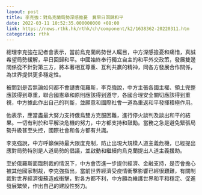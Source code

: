 ```yaml
---
layout: post
title: 李克強：對烏克蘭局勢深感擔憂　冀早日回歸和平
date: 2022-03-11 10:52:35.000000000 +08:00
link: https://news.rthk.hk/rthk/ch/component/k2/1638362-20220311.htm
categories: rthk
---
```


總理李克強在記者會表示，當前烏克蘭局勢世人矚目，中方深感擔憂和痛惜，真誠希望局勢緩解，早日回歸和平。中國始終奉行獨立自主的和平外交政策，發展雙邊關係從不針對第三方，將本著相互尊重、互利共贏的精神，同各方發展合作關係，為世界提供更多穩定性。

被問到是否無論如何都不會譴責俄羅斯，李克強說，中方主張各國主權、領土完整應該得到尊重，聯合國憲章和原則應該得到遵守，各國合理安全關切應該得到重視，中方據此作出自己的判斷，並願意和國際社會一道為重返和平發揮積極作用。

他表示，應當盡最大努力支持俄烏雙方克服困難，進行停火談判及談出和平的結果。一切有利於和平解決危機的努力，中方都支持和鼓勵。當務之急是避免緊張局勢升級甚至失控，國際社會和各方都有共識。

李克強說，中方呼籲保持最大限度克制，防止出現大規模人道主義危機，已經提出應對局勢特別是人道局勢的倡議，並啟動和繼續向烏克蘭提出人道主義援助。

至於俄羅斯面臨制裁的情況下，中方會否進一步提供經濟、金融支持，是否會擔心被其他國家制裁，李克強指出，當前世界經濟受疫情衝擊影響已經很艱難，有關制裁對世界經濟復蘇造成衝擊，對各方都不利，中方願為維護世界和平和穩定、促進發展繁榮，作出自己的建設性努力。
